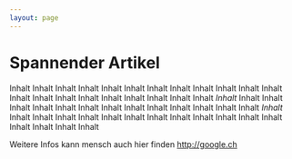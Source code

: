 ```yaml
---
layout: page
---
```


# Spannender Artikel

Inhalt Inhalt Inhalt Inhalt Inhalt Inhalt Inhalt Inhalt
Inhalt Inhalt Inhalt Inhalt Inhalt Inhalt Inhalt Inhalt Inhalt Inhalt Inhalt
Inhalt Inhalt *Inhalt* Inhalt Inhalt Inhalt Inhalt Inhalt Inhalt Inhalt Inhalt
Inhalt Inhalt Inhalt Inhalt Inhalt _Inhalt_ Inhalt Inhalt Inhalt Inhalt Inhalt Inhalt
Inhalt Inhalt Inhalt Inhalt Inhalt Inhalt Inhalt Inhalt Inhalt Inhalt

Weitere Infos kann mensch auch hier finden http://google.ch


